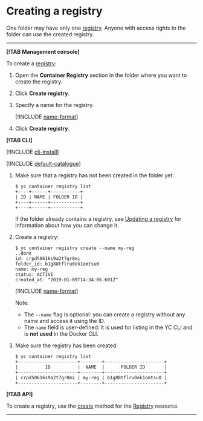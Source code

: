 # Creating a registry

One folder may have only one [registry](../../concepts/registry.md). Anyone with access rights to the folder can use the created registry.

---

**[!TAB Management console]**

To create a [registry](../../concepts/registry.md):

1. Open the **Container Registry** section in the folder where you want to create the registry.

1. Click **Create registry**.

1. Specify a name for the registry.

    [!INCLUDE [name-format](../../../_includes/name-format.md)]

1. Click **Create registry**.

**[!TAB CLI]**

[!INCLUDE [cli-install](../../../_includes/cli-install.md)]

[!INCLUDE [default-catalogue](../../../_includes/default-catalogue.md)]

1. Make sure that a registry has not been created in the folder yet:

    ```
    $ yc container registry list
    +----+------+-----------+
    | ID | NAME | FOLDER ID |
    +----+------+-----------+
    +----+------+-----------+
    ```

    If the folder already contains a registry, see [Updating a registry](registry-update.md) for information about how you can change it.

1. Create a registry:

    ```
    $ yc container registry create --name my-reg
    ..done
    id: crpd50616s9a2t7gr8mi
    folder_id: b1g88tflru0ek1omtsu0
    name: my-reg
    status: ACTIVE
    created_at: "2019-01-09T14:34:06.601Z"
    ```

    [!INCLUDE [name-format](../../../_includes/name-format.md)]

    Note:
    - The `--name` flag is optional: you can create a registry without any name and access it using the ID.
    - The `name` field is user-defined: it is used for listing in the YC CLI and is **not used** in the Docker CLI.

1. Make sure the registry has been created:

    ```
    $ yc container registry list
    +----------------------+--------+----------------------+
    |          ID          |  NAME  |      FOLDER ID       |
    +----------------------+--------+----------------------+
    | crpd50616s9a2t7gr8mi | my-reg | b1g88tflru0ek1omtsu0 |
    +----------------------+--------+----------------------+
    ```

**[!TAB API]**

To create a registry, use the [create](../../api-ref/Registry/create.md) method for the [Registry](../../api-ref/Registry/) resource.

---

